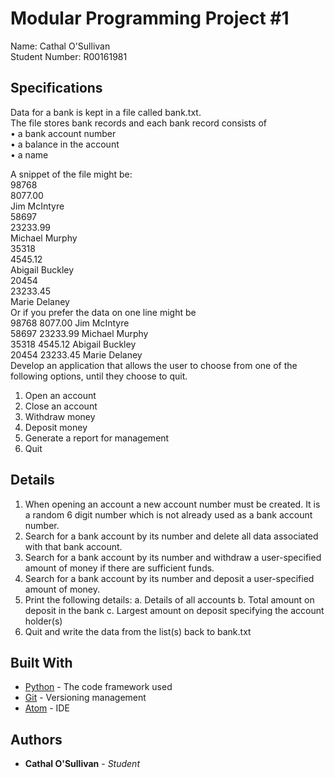 # Modular Programming Project #1

Name: Cathal O'Sullivan  
Student Number: R00161981

## Specifications

Data for a bank is kept in a file called bank.txt.  
The file stores bank records and each bank record consists of  
•	 a bank account number  
•	 a balance in the account  
•	 a name  

A snippet of the file might be:  
98768  
8077.00  
Jim McIntyre  
58697  
23233.99  
Michael Murphy  
35318  
4545.12  
Abigail Buckley  
20454  
23233.45  
Marie Delaney  
Or if you prefer the data on one line might be  
98768 8077.00 Jim McIntyre  
58697 23233.99 Michael Murphy  
35318 4545.12 Abigail Buckley  
20454 23233.45 Marie Delaney  
Develop an application that allows the user to choose from one of the following options, until they choose to quit.  
1. Open an account
2. Close an account
3. Withdraw money
4. Deposit money
5. Generate a report for management
6. Quit

## Details

1. When opening an account a new account number must be created. It is a random 6 digit
number which is not already used as a bank account number.
2. Search for a bank account by its number and delete all data associated with that bank account.
3. Search for a bank account by its number and withdraw a user-specified amount of money if
there are sufficient funds.
4. Search for a bank account by its number and deposit a user-specified amount of money.
5. Print the following details:
a. Details of all accounts
b. Total amount on deposit in the bank
c. Largest amount on deposit specifying the account holder(s)
6. Quit and write the data from the list(s) back to bank.txt


## Built With

* [Python](https://www.python.org/) - The code framework used
* [Git](https://git-scm.com/) - Versioning management
* [Atom](https://atom.io/) - IDE

## Authors

* **Cathal O'Sullivan** - *Student*
